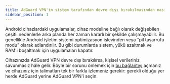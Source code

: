 ```yaml
---
title: AdGuard VPN'in sistem tarafından devre dışı bırakılmasından nasıl korunuruz
sidebar_position: 1
---
```


Android cihazlardaki uygulamalar, cihaz modeline bağlı olarak değişebilen çeşitli nedenlerle arka planda her zaman kararlı bir şekilde çalışmayabilir. Bu genellikle Android işletim sistemi optimizasyon işlevinden veya “pil tasarrufu modu” olarak adlandırılır. Bu gibi durumlarda sistem, yükü azaltmak ve RAM'i boşaltmak için uygulamaları kapatır.

Cihazınızda AdGuard VPN devre dışı bırakılırsa, kişisel verileriniz savunmasız hâle gelir. Böyle bir sorunu önlemek için [bu bağlantıyı](https://adguard.com/kb/adguard-for-android/solving-problems/background-work/) açmanız ve cihazınız için talimatları tek bir farkla izlemeniz gerekir: gerekli olduğu yer herde AdGuard yerine AdGuard VPN'i seçin.
